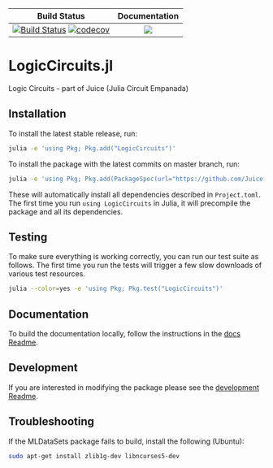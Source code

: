 | Build Status                                                                                                                                                                                                                                                                       	|                                              Documentation                                             	|
|------------------------------------------------------------------------------------------------------------------------------------------------------------------------------------------------------------------------------------------------------------------------------------	|:------------------------------------------------------------------------------------------------------:	|
| [![Build Status](https://travis-ci.org/Juice-jl/LogicCircuits.jl.svg?branch=master)](https://travis-ci.org/Juice-jl/LogicCircuits.jl)	 [![codecov](https://codecov.io/gh/Juice-jl/LogicCircuits.jl/branch/master/graph/badge.svg)](https://codecov.io/gh/Juice-jl/LogicCircuits.jl) 	| [![](https://img.shields.io/badge/docs-dev-blue.svg)](https://juice-jl.github.io/LogicCircuits.jl/dev) 	|

# LogicCircuits.jl
Logic Circuits - part of Juice (Julia Circuit Empanada)

## Installation

To install the latest stable release, run:

```bash
julia -e 'using Pkg; Pkg.add("LogicCircuits")'
```

To install the package with the latest commits on master branch, run:

```bash
julia -e 'using Pkg; Pkg.add(PackageSpec(url="https://github.com/Juice-jl/LogicCircuits.jl.git"))'
```

These will automatically install all dependencies described in `Project.toml`.
The first time you run `using LogicCircuits` in Julia, it will precompile the package and all its dependencies.

## Testing
To make sure everything is working correctly, you can run our test suite as follows. The first time you run the tests will trigger a few slow downloads of various test resources.

```bash
julia --color=yes -e 'using Pkg; Pkg.test("LogicCircuits")'
```

## Documentation

To build the documentation locally, follow the instructions in the [docs Readme](docs/Readme.md).

## Development

If you are interested in modifying the package please see the [development Readme](README_DEV.md).

## Troubleshooting

If the MLDataSets package fails to build, install the following (Ubuntu):

```bash
sudo apt-get install zlib1g-dev libncurses5-dev
```
